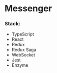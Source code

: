 <h1>Messenger</h1>

<h3>Stack:</h3>
<ul>
    <li>TypeScript</li>
    <li>React</li>
    <li>Redux</li>
    <li>Redux Saga</li>
    <li>WebSocket</li>
    <li>Jest</li>
    <li>Enzyme</li>
</ul>
